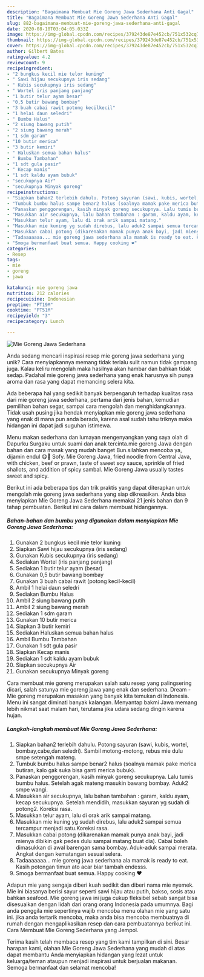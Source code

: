 ```yaml
---
description: "Bagaimana Membuat Mie Goreng Jawa Sederhana Anti Gagal"
title: "Bagaimana Membuat Mie Goreng Jawa Sederhana Anti Gagal"
slug: 882-bagaimana-membuat-mie-goreng-jawa-sederhana-anti-gagal
date: 2020-08-10T03:04:05.033Z
image: https://img-global.cpcdn.com/recipes/379243de87e452cb/751x532cq70/mie-goreng-jawa-sederhana-foto-resep-utama.jpg
thumbnail: https://img-global.cpcdn.com/recipes/379243de87e452cb/751x532cq70/mie-goreng-jawa-sederhana-foto-resep-utama.jpg
cover: https://img-global.cpcdn.com/recipes/379243de87e452cb/751x532cq70/mie-goreng-jawa-sederhana-foto-resep-utama.jpg
author: Gilbert Bates
ratingvalue: 4.2
reviewcount: 9
recipeingredient:
- "2 bungkus kecil mie telor kuning"
- " Sawi hijau secukupnya iris sedang"
- " Kubis secukupnya iris sedang"
- " Wortel iris panjang panjang"
- "1 butir telur ayam besar"
- "0,5 butir bawang bombay"
- "3 buah cabai rawit potong kecilkecil"
- "1 helai daun seledri"
- " Bumbu Halus"
- "2 siung bawang putih"
- "2 siung bawang merah"
- "1 sdm garam"
- "10 butir merica"
- "3 butir kemiri"
- " Haluskan semua bahan halus"
- " Bumbu Tambahan"
- "1 sdt gula pasir"
- " Kecap manis"
- "1 sdt kaldu ayam bubuk"
- "secukupnya Air"
- "secukupnya Minyak goreng"
recipeinstructions:
- "Siapkan bahan2 terlebih dahulu. Potong sayuran (sawi, kubis, wortel, bombay,cabe,dan seledri). Sambil motong-motong, rebus mie dulu smpe setengah mateng."
- "Tumbuk bumbu halus sampe benar2 halus (soalnya mamak pake merica butiran, kalo gak suka bisa ganti merica bubuk)."
- "Panaskan penggorengan, kasih minyak goreng secukupnya. Lalu tumis bumbu halus. Setelah agak mateng masukin bawang bombay. Aduk2 smpe wangi."
- "Masukkan air secukupnya, lalu bahan tambahan : garam, kaldu ayam, kecap secukupnya. Setelah mendidih, masukkan sayuran yg sudah di potong2. Koreksi rasa."
- "Masukkan telur ayam, lalu di orak arik sampai matang."
- "Masukkan mie kuning yg sudah direbus, lalu aduk2 sampai semua tercampur menjadi satu.Koreksi rasa."
- "Masukkan cabai potong (dikarenakan mamak punya anak bayi, jadi mienya dibikin gak pedes dulu sampai matang buat dia). Cabai boleh dimasukkan di awal barengan sama bombay. Aduk-aduk sampai merata. Angkat dengan kematangan sesuai selera."
- "Tadaaaaaaa... mie goreng jawa sederhana ala mamak is ready to eat. Kasih potongan timun ato acar biar tambah endesss."
- "Smoga bermanfaat buat semua. Happy cooking ❤️"
categories:
- Resep
tags:
- mie
- goreng
- jawa

katakunci: mie goreng jawa 
nutrition: 212 calories
recipecuisine: Indonesian
preptime: "PT19M"
cooktime: "PT51M"
recipeyield: "3"
recipecategory: Lunch

---
```



![Mie Goreng Jawa Sederhana](https://img-global.cpcdn.com/recipes/379243de87e452cb/751x532cq70/mie-goreng-jawa-sederhana-foto-resep-utama.jpg)

Anda sedang mencari inspirasi resep mie goreng jawa sederhana yang unik? Cara menyiapkannya memang tidak terlalu sulit namun tidak gampang juga. Kalau keliru mengolah maka hasilnya akan hambar dan bahkan tidak sedap. Padahal mie goreng jawa sederhana yang enak harusnya sih punya aroma dan rasa yang dapat memancing selera kita.

Ada beberapa hal yang sedikit banyak berpengaruh terhadap kualitas rasa dari mie goreng jawa sederhana, pertama dari jenis bahan, kemudian pemilihan bahan segar, sampai cara mengolah dan menghidangkannya. Tidak usah pusing jika hendak menyiapkan mie goreng jawa sederhana yang enak di mana pun anda berada, karena asal sudah tahu triknya maka hidangan ini dapat jadi suguhan istimewa.

Menu makan sederhana dan lumayan mengenyangkan yang saya olah di Dapurku Surgaku untuk suami dan anak tercinta.mie goreng Jawa dengan bahan dan cara masak yang mudah banget Bun.silahkan mencoba ya, dijamin endul 😋🍜 Sofy. Mie Goreng Jawa, fried noodle from Central Java, with chicken, beef or prawn, taste of sweet soy sauce, sprinkle of fried shallots, and addition of spicy sambal. Mie Goreng Jawa usually tastes sweet and spicy.


Berikut ini ada beberapa tips dan trik praktis yang dapat diterapkan untuk mengolah mie goreng jawa sederhana yang siap dikreasikan. Anda bisa menyiapkan Mie Goreng Jawa Sederhana memakai 21 jenis bahan dan 9 tahap pembuatan. Berikut ini cara dalam membuat hidangannya.

<!--inarticleads1-->

##### Bahan-bahan dan bumbu yang digunakan dalam menyiapkan Mie Goreng Jawa Sederhana:

1. Gunakan 2 bungkus kecil mie telor kuning
1. Siapkan  Sawi hijau secukupnya (iris sedang)
1. Gunakan  Kubis secukupnya (iris sedang)
1. Sediakan  Wortel (iris panjang panjang)
1. Sediakan 1 butir telur ayam (besar)
1. Gunakan 0,5 butir bawang bombay
1. Gunakan 3 buah cabai rawit (potong kecil-kecil)
1. Ambil 1 helai daun seledri
1. Sediakan  Bumbu Halus
1. Ambil 2 siung bawang putih
1. Ambil 2 siung bawang merah
1. Sediakan 1 sdm garam
1. Gunakan 10 butir merica
1. Siapkan 3 butir kemiri
1. Sediakan  Haluskan semua bahan halus
1. Ambil  Bumbu Tambahan
1. Gunakan 1 sdt gula pasir
1. Siapkan  Kecap manis
1. Sediakan 1 sdt kaldu ayam bubuk
1. Siapkan secukupnya Air
1. Gunakan secukupnya Minyak goreng


Cara membuat mie goreng merupakan salah satu resep yang palingsering dicari, salah satunya mie goreng jawa yang enak dan sederhana. Dream - Mie goreng merupakan masakan yang banyak kita temukan di Indonesia. Menu ini sangat diminati banyak kalangan. Menyantap bakmi Jawa memang lebih nikmat saat malam hari, terutama jika udara sedang dingin karena hujan. 

<!--inarticleads2-->

##### Langkah-langkah membuat Mie Goreng Jawa Sederhana:

1. Siapkan bahan2 terlebih dahulu. Potong sayuran (sawi, kubis, wortel, bombay,cabe,dan seledri). Sambil motong-motong, rebus mie dulu smpe setengah mateng.
1. Tumbuk bumbu halus sampe benar2 halus (soalnya mamak pake merica butiran, kalo gak suka bisa ganti merica bubuk).
1. Panaskan penggorengan, kasih minyak goreng secukupnya. Lalu tumis bumbu halus. Setelah agak mateng masukin bawang bombay. Aduk2 smpe wangi.
1. Masukkan air secukupnya, lalu bahan tambahan : garam, kaldu ayam, kecap secukupnya. Setelah mendidih, masukkan sayuran yg sudah di potong2. Koreksi rasa.
1. Masukkan telur ayam, lalu di orak arik sampai matang.
1. Masukkan mie kuning yg sudah direbus, lalu aduk2 sampai semua tercampur menjadi satu.Koreksi rasa.
1. Masukkan cabai potong (dikarenakan mamak punya anak bayi, jadi mienya dibikin gak pedes dulu sampai matang buat dia). Cabai boleh dimasukkan di awal barengan sama bombay. Aduk-aduk sampai merata. Angkat dengan kematangan sesuai selera.
1. Tadaaaaaaa... mie goreng jawa sederhana ala mamak is ready to eat. Kasih potongan timun ato acar biar tambah endesss.
1. Smoga bermanfaat buat semua. Happy cooking ❤️


Adapun mie yang sengaja diberi kuah sedikit dan diberi nama mie nyemek. Mie ini biasanya berisi sayur seperti sawi hijau atau putih, bakso, sosis atau bahkan seafood. Mie goreng jawa ini juga cukup fleksibel sebab sangat bisa disesuaikan dengan lidah dari orang orang Indonesia pada umumnya. Bagi anda penggila mie sepertinya wajib mencoba menu olahan mie yang satu ini. jika anda tertarik mencoba, maka anda bisa mencoba membuatnya di rumah dengan mengaplikasikan resep dan cara pembuatannya berikut ini. Cara Membuat Mie Goreng Sederhana yang Jempol. 

Terima kasih telah membaca resep yang tim kami tampilkan di sini. Besar harapan kami, olahan Mie Goreng Jawa Sederhana yang mudah di atas dapat membantu Anda menyiapkan hidangan yang lezat untuk keluarga/teman ataupun menjadi inspirasi untuk berjualan makanan. Semoga bermanfaat dan selamat mencoba!
